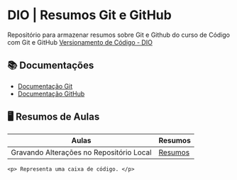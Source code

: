 
# DIO | Resumos Git e GitHub

Repositório para armazenar resumos sobre Git e Github do curso de Código com Git e GitHub 
[Versionamento de Código - DIO](https://web.dio.me/course/versionamento-de-codigo-com-git-e-github/learning/599dd3dd-d189-474f-a55c-22f37b4472da?back=/track/coding-future-front-end-do-zero&tab=about&moduleId=undefined)

## 📚 Documentações
- [Documentação Git](https://git-scm.com/doc)
- [Documentação GitHub](https://docs.github.com/)

## 🖥️ Resumos de Aulas 

| Aulas | Resumos |
|-------| ------- |
|Gravando Alterações no Repositório Local | [Resumos]()

```
<p> Representa uma caixa de código. </p>
```
